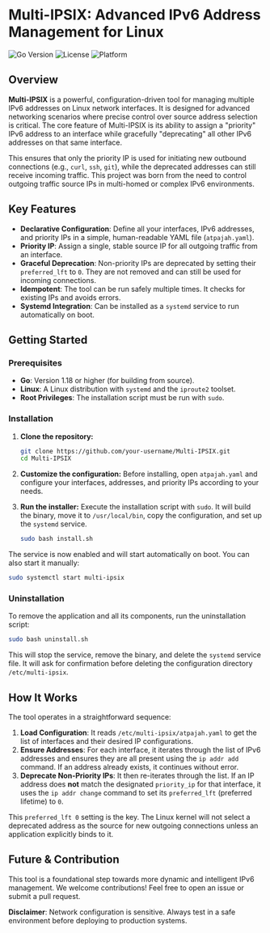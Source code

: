 # Multi-IPSIX: Advanced IPv6 Address Management for Linux

![Go Version](https://img.shields.io/badge/Go-1.18+-blue.svg)
![License](https://img.shields.io/badge/License-MIT-green.svg)
![Platform](https://img.shields.io/badge/Platform-Linux-lightgrey.svg)

## Overview

**Multi-IPSIX** is a powerful, configuration-driven tool for managing multiple IPv6 addresses on Linux network interfaces. It is designed for advanced networking scenarios where precise control over source address selection is critical. The core feature of Multi-IPSIX is its ability to assign a "priority" IPv6 address to an interface while gracefully "deprecating" all other IPv6 addresses on that same interface. 

This ensures that only the priority IP is used for initiating new outbound connections (e.g., `curl`, `ssh`, `git`), while the deprecated addresses can still receive incoming traffic. This project was born from the need to control outgoing traffic source IPs in multi-homed or complex IPv6 environments.

## Key Features

- **Declarative Configuration**: Define all your interfaces, IPv6 addresses, and priority IPs in a simple, human-readable YAML file (`atpajah.yaml`).
- **Priority IP**: Assign a single, stable source IP for all outgoing traffic from an interface.
- **Graceful Deprecation**: Non-priority IPs are deprecated by setting their `preferred_lft` to `0`. They are not removed and can still be used for incoming connections.
- **Idempotent**: The tool can be run safely multiple times. It checks for existing IPs and avoids errors.
- **Systemd Integration**: Can be installed as a `systemd` service to run automatically on boot.

## Getting Started

### Prerequisites

- **Go**: Version 1.18 or higher (for building from source).
- **Linux**: A Linux distribution with `systemd` and the `iproute2` toolset.
- **Root Privileges**: The installation script must be run with `sudo`.

### Installation

1.  **Clone the repository:**
    ```bash
    git clone https://github.com/your-username/Multi-IPSIX.git
    cd Multi-IPSIX
    ```

2.  **Customize the configuration:**
    Before installing, open `atpajah.yaml` and configure your interfaces, addresses, and priority IPs according to your needs.

3.  **Run the installer:**
    Execute the installation script with `sudo`. It will build the binary, move it to `/usr/local/bin`, copy the configuration, and set up the `systemd` service.
    ```bash
    sudo bash install.sh
    ```

The service is now enabled and will start automatically on boot. You can also start it manually:
```bash
sudo systemctl start multi-ipsix
```

### Uninstallation

To remove the application and all its components, run the uninstallation script:
```bash
sudo bash uninstall.sh
```
This will stop the service, remove the binary, and delete the `systemd` service file. It will ask for confirmation before deleting the configuration directory `/etc/multi-ipsix`.

## How It Works

The tool operates in a straightforward sequence:

1.  **Load Configuration**: It reads `/etc/multi-ipsix/atpajah.yaml` to get the list of interfaces and their desired IP configurations.
2.  **Ensure Addresses**: For each interface, it iterates through the list of IPv6 addresses and ensures they are all present using the `ip addr add` command. If an address already exists, it continues without error.
3.  **Deprecate Non-Priority IPs**: It then re-iterates through the list. If an IP address does **not** match the designated `priority_ip` for that interface, it uses the `ip addr change` command to set its `preferred_lft` (preferred lifetime) to `0`. 

This `preferred_lft 0` setting is the key. The Linux kernel will not select a deprecated address as the source for new outgoing connections unless an application explicitly binds to it.

## Future & Contribution

This tool is a foundational step towards more dynamic and intelligent IPv6 management. We welcome contributions! Feel free to open an issue or submit a pull request.

**Disclaimer**: Network configuration is sensitive. Always test in a safe environment before deploying to production systems.